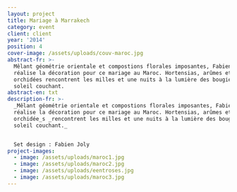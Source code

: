 ```yaml
---
layout: project
title: Mariage à Marrakech
category: event
client: client
year: '2014'
position: 4
cover-image: /assets/uploads/couv-maroc.jpg
abstract-fr: >-
  Mêlant géométrie orientale et compostions florales imposantes, Fabien Joly
  réalise la décoration pour ce mariage au Maroc. Hortensias, arûmes et
  orchidées rencontrent les milles et une nuits à la lumière des bougies et du
  soleil couchant.
abstract-en: txt
description-fr: >-
  _Mêlant géométrie orientale et compostions florales imposantes, Fabien Joly
  réalise la décoration pour ce mariage au Maroc. Hortensias, arûmes et
  orchidée_s _rencontrent les milles et une nuits à la lumière des bougies et du
  soleil couchant._


  Set design : Fabien Joly
project-images:
  - image: /assets/uploads/maroc1.jpg
  - image: /assets/uploads/maroc2.jpg
  - image: /assets/uploads/eentroses.jpg
  - image: /assets/uploads/maroc3.jpg
---
```


